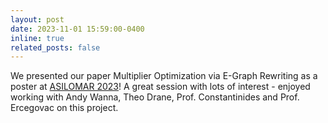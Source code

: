 ```yaml
---
layout: post
date: 2023-11-01 15:59:00-0400
inline: true
related_posts: false
---
```


We presented our paper Multiplier Optimization via E-Graph Rewriting as a poster at [ASILOMAR 2023](https://www.asilomarsscconf.org/)! A great session with lots of interest - enjoyed working with Andy Wanna, Theo Drane, Prof. Constantinides and Prof. Ercegovac on this project. 

